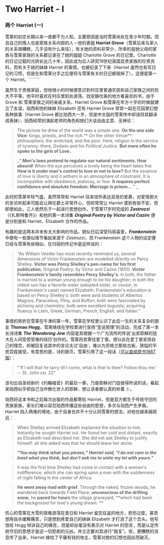 # Two Harriet - Ⅰ
### 两个 Harriet (一)

雪莱的初恋长期以来一直都不为人知，主要原因是当时雪莱尚处在青少年时期，而且自己的情人也是家族关系内部的人－他的表姐 **Harriet Grove**（雪莱后来与家人的关系很糟糕，几乎没有什么来往），有关她的资料非常少，所幸的是她父母的家族与雪莱家族的关系都记录在了她的姐姐 Charlotte Grove 的日记里。Charlotte 的日记记载的光阴长达几十年，因此成为后人研究19世纪英国显贵家族的珍贵资料，而有关于她的妹妹 Harriet 的事情，也被纪录了下来（Harriet 虽然也有写日记的习惯，但是在和雪莱分手之后便将与雪莱有关的日记都毁掉了），这便是第一个 Harriet。````````

虽然生于贵族家庭，但他很小的时候便意识到村庄里普通农民和自己家族之间的巨大不平等，他平时喜欢在村庄里到处游荡，找安静优美的地方看喜欢的书，由于 Grove 和 雪莱家族之间的亲戚关系，Harriet Grove 和雪莱在年方十岁的时候就建立了友谊，珀西和他的妹妹 Elizabeth 还有 Harriet Grove 常常一起在花园里幻想各种故事（Harriet Grove 都比珀西大一岁，但是中文版的雪莱传中却误将其翻译成表妹），珀西经常扮演起老师的角色和她们大谈自由主意、无神论：
>The picture he drew of the world was a simple one. **On the one side Vice**: kings, priests, and the rich.** On the other Virtue**: philosophers, the wretched, and the poor. Here, religion in the service of tyranny: there, Godwin and his _Political Justice_. **But more often he spoke to the girls of Love.**

>_" **Men's laws pretend to regulate our natural sentiments. How absurd!** When the eye perceives a lovely being the heart takes fire. **How is it under man's control to love or not to love?** But the essence of love is liberty and it withers in an atmosphere of constraint. It is incompatible with obedience, jealousy, or fear. **It requires perfect confidence and absolute freedom. Marriage is prison...** " _

此时的雪莱年轻气盛，虽然常常和 Harriet 往来信件表达双发的爱慕，对爱情胆大的言论听起来可能会让拜伦爵士非常开心，但却常常让 Harriet 感到有些不安，但即使如此，三人依然乐于一起进行思想创作，于雪莱17岁时完成的 **_Zastrozzi_**（《扎斯特鲁齐》）和他的第一本诗集 _**Original Poetry by Victor and Cazire**_ 便是分别是和 Harriet、Elizabeth 合作的作品。

有趣的是这两本并未有太大影响的作品，貌似日后深受玛丽喜爱，**_Frankenstein_** 中便有一些类似情节看起来源于 _Zastrozzi_，而 Frankenstein 这个人物的设定便已经与雪莱有些相似，在玛丽的传记中是这样说的：
>"As William Veeder has most recently reminded us, several dimensions of Victor Frankenstein are modelled directly on Percy Shelley. **Victor was Percy Shelley's pen-name for his first publication**, Original Poetry; by Victor and Cazire (1810). **Victor Frankenstein's family resembles Percy Shelley's**: in both, the father is married to a woman young enough to be his daughter; in both the oldest son has a favorite sister (adopted sister, or cousin, in Frankenstein's case) named Elizabeth. Frankenstein's education is based on Percy Shelley's: both were avid students of Albertus Magnus, Paracelsus, Pliny, and Buffon; both were fascinated by alchemy and chemistry; both were excellent linguists, acquiring fluency in Latin, Greek, German, French, English, and Italian."

事情的转折在雪莱在牛津的第一年，雪莱在学校里认识了此后一生的关系复杂的朋友 **Thomas Hogg**，雪莱继续在学校里进行宣扬“歪说邪理”的活动，完成了第一本长诗诗集 _**The Wandering Jew**_ 内容是其根据一个广为流传的传说‘出卖耶稣的犹大在人间受苦受难的经历’创作的。雪莱将其寄往爱丁堡，想以此在爱丁堡宣扬自己的理念，却被回复说其中的言论太过‘自由’，难以为苏格兰那些古板、狭隘的平民百姓接受。有意思的是，诗的扉页，雪莱引用了这一段话（[可以查阅原书1887版](https://archive.org/stream/wanderingjewpoem00shelrich#page/n15/mode/2up)）：
>"'If I will that he tarry till I come, what is that to thee? Follow thou me.' -- St. John xxi. 22"

该句出自圣经新约《约翰福音》的最后一章，乃是耶稣对门徒彼得所说的话，看起来珀西似乎把自己当作教化世人的耶稣，想让读者都认真的听着 :) 。

珀西将这本书和之后每次出版的作品都寄给 Harriet，但是双方都生于传统守旧的贵族家族，家长们难以容忍珀西传播这些自由的思想，多次与珀西产生矛盾。Harriet 陷入两难的境地，由于自身也并不十分认同雪莱的想法，对他也越来越疏远：
>When Shelley arrived Elizabeth explained the situation to him. Instantly he sought Harriet out. He found her cold and distant, exactly as Elizabeth had described her. She did not ask Shelley to justify himself: all she asked was  that he should leave her alone.

>**_"You may think what you please," Harriet said, "I do not care in the least what you think, but don't ask me to unite my lot with yours."_**

>It was the first time Shelley had come in contact with a woman's indifference, which she can spring upon a man with the suddenness of night falling in the center of Africa.

>**He went away mad with grief**. Through the naked, frozen woods, he wandered back towards Field Place; **unconscious of the drifting snow**, he **paced for hours** the village graveyard, **which had been the background for love's young dream.
**

伤心的雪莱在大雪的夜晚游荡在昔日和 Harriet 留恋往返的地方，悲伤过度，甚至想用自杀缓解痛苦，只是想到疼爱自己的妹妹 Elizabeth 才打消了这个念头。他写信给 Hogg 倾诉自己的痛苦，但是却丝毫没有表示对 Harriet 的怨言，而是认定传统守旧的思想才是这一切悲剧的元凶，并立志要对其进行“报复”。但，更糟糕的消息传了出来，Harriet 嫁给了平庸有钱的地主，雪莱对她的幻想也因此而破灭。
